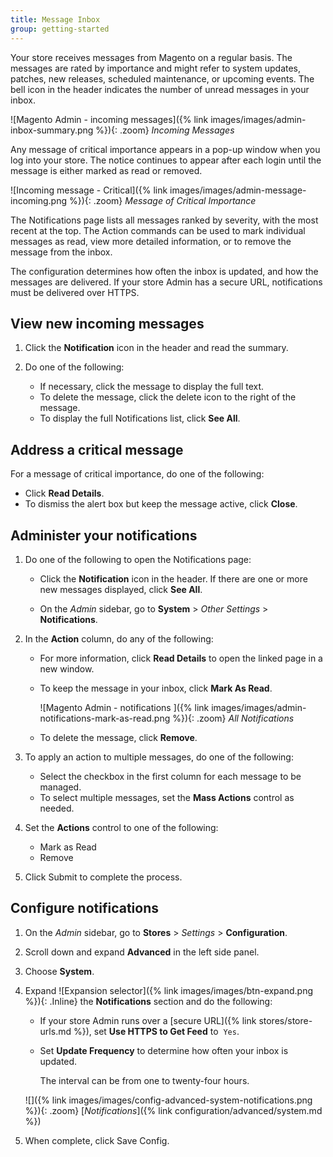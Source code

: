 ```yaml
---
title: Message Inbox
group: getting-started
---
```


Your store receives messages from Magento on a regular basis. The messages are rated by importance and might refer to system updates, patches, new releases, scheduled maintenance, or upcoming events. The bell icon in the header indicates the number of unread messages in your inbox.

![Magento Admin - incoming messages]({% link images/images/admin-inbox-summary.png %}){: .zoom}
_Incoming Messages_

Any message of critical importance appears in a pop-up window when you log into your store. The notice continues to appear after each login until the message is either marked as read or removed.

![Incoming message - Critical]({% link images/images/admin-message-incoming.png %}){: .zoom}
_Message of Critical Importance_

The Notifications page lists all messages ranked by severity, with the most recent at the top. The Action commands can be used to mark individual messages as read, view more detailed information, or to remove the message from the inbox.

The configuration determines how often the inbox is updated, and how the messages are delivered. If your store Admin has a secure URL, notifications must be delivered over HTTPS.

## View new incoming messages

1. Click the **Notification** icon in the header and read the summary.

1. Do one of the following:

   - If necessary, click the message to display the full text.
   - To delete the message, click the delete icon to the right of the message.
   - To display the full Notifications list, click **See All**.

## Address a critical message

For a message of critical importance, do one of the following:

- Click **Read Details**.
- To dismiss the alert box but keep the message active, click **Close**.

## Administer your notifications

1. Do one of the following to open the Notifications page:

   - Click the **Notification** icon in the header. If there are one or more new messages displayed, click **See All**.

   - On the _Admin_ sidebar, go to **System** > _Other Settings_ > **Notifications**.

1. In the **Action** column, do any of the following:

   - For more information, click **Read Details** to open the linked page in a new window.

   - To keep the message in your inbox, click **Mark As Read**.

        ![Magento Admin - notifications ]({% link images/images/admin-notifications-mark-as-read.png %}){: .zoom}
        _All Notifications_

   - To delete the message, click **Remove**.

1. To apply an action to multiple messages, do one of the following:

   - Select the checkbox in the first column for each message to be managed.
   - To select multiple messages, set the **Mass Actions** control as needed.

1. Set the **Actions** control to one of the following:

   - Mark as Read
   - Remove

1. Click <span class="btn">Submit</span> to complete the process.

## Configure notifications

1. On the _Admin_ sidebar, go to **Stores** > _Settings_ > **Configuration**.

1. Scroll down and expand **Advanced** in the left side panel.

1. Choose **System**.

1. Expand ![Expansion selector]({% link images/images/btn-expand.png %}){: .Inline} the **Notifications** section and do the following:

   - If your store Admin runs over a [secure URL]({% link stores/store-urls.md %}), set **Use HTTPS to Get Feed** to  `Yes`.

   - Set **Update Frequency** to determine how often your inbox is updated.

      The interval can be from one to twenty-four hours.

   ![]({% link images/images/config-advanced-system-notifications.png %}){: .zoom}
   [_Notifications_]({% link configuration/advanced/system.md %})

1. When complete, click <span class="btn">Save Config</span>.

